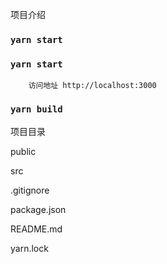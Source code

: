 项目介绍

### `yarn start`

### `yarn start`
        
        访问地址 http://localhost:3000

### `yarn build`



项目目录

public

src  
 
.gitignore

package.json

README.md

yarn.lock